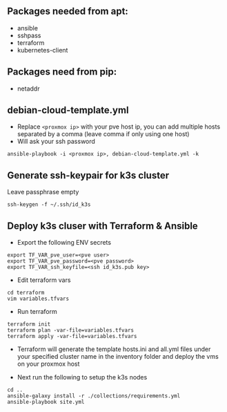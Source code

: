 ## Packages needed from apt:
 - ansible
 - sshpass
 - terraform
 - kubernetes-client

## Packages need from pip:
 - netaddr

## debian-cloud-template.yml
 - Replace ```<proxmox ip>``` with your pve host ip, you can add multiple hosts separated by a comma (leave comma if only using one host)
 - Will ask your ssh password
   
```ansible-playbook -i <proxmox ip>, debian-cloud-template.yml -k```

## Generate ssh-keypair for k3s cluster
Leave passphrase empty
```
ssh-keygen -f ~/.ssh/id_k3s
```

## Deploy k3s cluser with Terraform & Ansible
- Export the following ENV secrets
```
export TF_VAR_pve_user=<pve user>
export TF_VAR_pve_password=<pve password>
export TF_VAR_ssh_keyfile=<ssh id_k3s.pub key>
```

- Edit terraform vars
```
cd terraform 
vim variables.tfvars
```

- Run terraform
```
terraform init
terraform plan -var-file=variables.tfvars
terraform apply -var-file=variables.tfvars
```
- Terraform will generate the template hosts.ini and all.yml files under your specified cluster name in the inventory folder and deploy the vms on your proxmox host

- Next run the following to setup the k3s nodes
```
cd ..
ansible-galaxy install -r ./collections/requirements.yml
ansible-playbook site.yml
```


